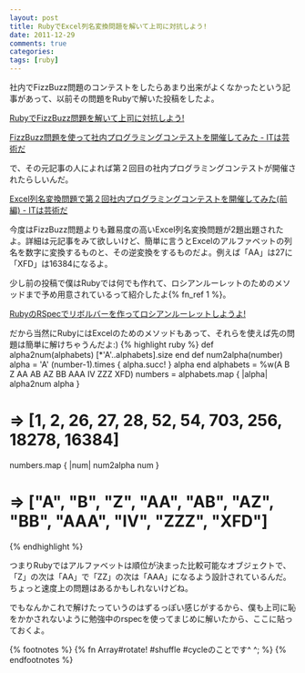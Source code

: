 ```yaml
---
layout: post
title: RubyでExcel列名変換問題を解いて上司に対抗しよう!
date: 2011-12-29
comments: true
categories:
tags: [ruby]
---
```


社内でFizzBuzz問題のコンテストをしたらあまり出来がよくなかったという記事があって、以前その問題をRubyで解いた投稿をしたよ。

[RubyでFizzBuzz問題を解いて上司に対抗しよう!](/2011/10/09/Ruby-FizzBuzz/)

[FizzBuzz問題を使って社内プログラミングコンテストを開催してみた - ITは芸術だ](http://d.hatena.ne.jp/JunichiIto/20111007/1317976730#20111007f1)

で、その元記事の人によれば第２回目の社内プログラミングコンテストが開催されたらしいんだ。

[Excel列名変換問題で第２回社内プログラミングコンテストを開催してみた(前編) - ITは芸術だ](http://d.hatena.ne.jp/JunichiIto/20111102/1320253815)

今度はFizzBuzz問題よりも難易度の高いExcel列名変換問題が2題出題されたよ。詳細は元記事をみて欲しいけど、簡単に言うとExcelのアルファベットの列名を数字に変換するものと、その逆変換をするものだよ。例えば「AA」は27に「XFD」は16384になるよ。

少し前の投稿で僕はRubyでは何でも作れて、ロシアンルーレットのためのメソッドまで予め用意されているって紹介したよ{% fn_ref 1 %}。

[RubyのRSpecでリボルバーを作ってロシアンルーレットしようよ!](/2011/12/18/Ruby-RSpec/)

だから当然にRubyにはExcelのためのメソッドもあって、それらを使えば先の問題は簡単に解けちゃうんだよ:)
{% highlight ruby %}
def alpha2num(alphabets)
 [*'A'..alphabets].size
end
def num2alpha(number)
 alpha = 'A'
 (number-1).times { alpha.succ! }
 alpha
end
alphabets = %w(A B Z AA AB AZ BB AAA IV ZZZ XFD)
numbers = alphabets.map { |alpha| alpha2num alpha }
  # => [1, 2, 26, 27, 28, 52, 54, 703, 256, 18278, 16384]
numbers.map { |num| num2alpha num }
  # => ["A", "B", "Z", "AA", "AB", "AZ", "BB", "AAA", "IV", "ZZZ", "XFD"]
{% endhighlight %}

つまりRubyではアルファベットは順位が決まった比較可能なオブジェクトで、「Z」の次は「AA」で「ZZ」の次は「AAA」になるよう設計されているんだ。ちょっと速度上の問題はあるかもしれないけどね。

でもなんかこれで解けたっていうのはずるっぽい感じがするから、僕も上司に恥をかかされないように勉強中のrspecを使ってまじめに解いたから、ここに貼っておくよ。

<script src="https://gist.github.com/1534213.js"> </script>
{% footnotes %}
   {% fn Array#rotate! #shuffle #cycleのことです^ ^; %}
{% endfootnotes %}

